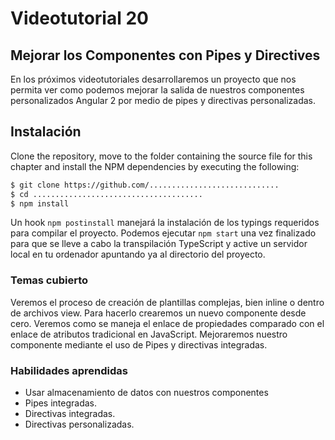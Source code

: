 # Videotutorial 20
## Mejorar los Componentes con Pipes y Directives

En los próximos videotutoriales desarrollaremos un proyecto que nos permita ver como podemos mejorar la salida de nuestros componentes personalizados Angular 2 por medio de pipes y directivas personalizadas.

## Instalación

Clone the repository, move to the folder containing the source file for this chapter and install the NPM dependencies by executing the following:

```bash
$ git clone https://github.com/.............................
$ cd ......................................
$ npm install
```

Un hook `npm postinstall` manejará la instalación de los typings requeridos para compilar el proyecto. Podemos ejecutar `npm start` una vez finalizado para que se lleve a cabo la transpilación TypeScript y active un servidor local en tu ordenador apuntando ya al directorio del proyecto.

### Temas cubierto

Veremos el proceso de creación de plantillas complejas, bien inline o dentro de archivos view. Para hacerlo crearemos un nuevo componente desde cero. Veremos como se maneja el enlace de propiedades comparado con el enlace de atributos tradicional en JavaScript. Mejoraremos nuestro componente mediante el uso de Pipes y directivas integradas.

### Habilidades aprendidas

* Usar almacenamiento de datos con nuestros componentes
* Pipes integradas.
* Directivas integradas.
* Directivas personalizadas.
